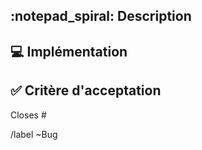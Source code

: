 ## :notepad_spiral: Description
<!-- Description rapide du bug corrigé -->

## :computer: Implémentation
<!-- Quelques détails techniques -->

## :white_check_mark: Critère d'acceptation
<!-- Le minimum requis pour accepter la MR -->
>

<!-- Ticket lié -->
Closes #

<!-- Étiquettes -->
/label ~Bug
